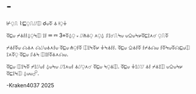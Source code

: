 # -
⊬⍜⎍ ⌇⊑⍜⎍⌰⎅ ☌⟒⏁ ⏃ ⟊⍜⏚

⏁⊑⟒ ⌿⏃⌇⌇⍙⍜⍀⎅ ⟟⌇ ⚌ ⚎ 3⌖⏁⍙⍜ ⏓ ⌰⋔⏃⍜ ⋏⍜⍙ ⎎⟟☌⎍⍀⟒ ⟒⎐⟒⍀⊬⏁⊑⟟⋏☌ ⍜⎍⏁

⌿⏃⌇⏁⟒ ☊⏃⋏ ☊⌰⟒⏃⋏⌇⟒ ⏁⊑⟒ ⋔⍜⌇⏁ ⎅⟟⍀⏁⊬ ⏚⍀⏃⌇⌇. ⏁⊑⟒ ⎐⏃⌇⏁ ⌇⌿⏃☊⟒ ⌇⏁⍀⟒⏁☊⊑⟒⎅ ⟟⋏⏁⍜ ⏁⊑⟒ ⎎⏃⍀ ⎅⟟⌇⏁⏃⋏☊⟒.

⏁⊑⟒ ⎅⟟⍀⏁ ⌿⟟⌰⟒⌇ ⍙⟒⍀⟒ ⌰⟟⋏⟒⌇ ⏃⌰⍜⋏☌ ⏁⊑⟒ ⍀⍜⏃⎅. ⏁⊑⟒ ⏚⟟⌰⌰ ⏃⌇ ⌿⏃⟟⎅ ⟒⎐⟒⍀⊬ ⏁⊑⟟⍀⎅ ⍙⟒⟒☍.

-Kraken4037 2025

